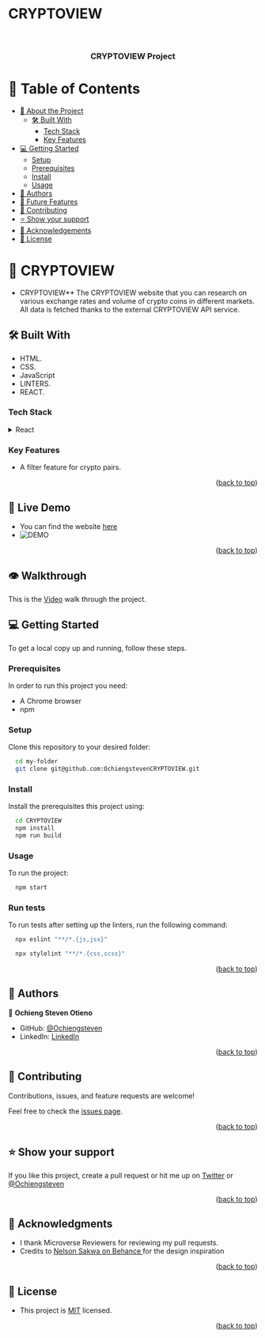 
# CRYPTOVIEW

<a name="readme-top"></a>

<div align="center">
  <br/>
  <h3><b> CRYPTOVIEW Project</b></h3>
</div>

<!-- TABLE OF CONTENTS -->

# 📗 Table of Contents

- [📖 About the Project](#about-project)
  - [🛠 Built With](#built-with)
    - [Tech Stack](#tech-stack)
    - [Key Features](#key-features)
  <!-- - [🚀 Live Demo](#live-demo) -->
- [💻 Getting Started](#getting-started)
  - [Setup](#setup)
  - [Prerequisites](#prerequisites)
  - [Install](#install)
  - [Usage](#usage)
  <!-- - [Run tests](#run-tests) -->
  <!-- - [Deployment](#triangular_flag_on_post-deployment) -->
- [👥 Authors](#authors)
- [🔭 Future Features](#future-features)
- [🤝 Contributing](#contributing)
- [⭐️ Show your support](#support)
- [🙏 Acknowledgements](#acknowledgements)
- [📝 License](#license)

<!-- PROJECT DESCRIPTION -->

# 📖 CRYPTOVIEW <a name="about-project"></a>

* CRYPTOVIEW**  The CRYPTOVIEW website that you can research on various exchange rates and volume of crypto coins in different markets. All data is fetched thanks to the external CRYPTOVIEW API service.

## 🛠 Built With <a name="built-with"></a>

- HTML.
- CSS.
- JavaScript
- LINTERS.
- REACT.

### Tech Stack <a name="tech-stack"></a>

<details>
  <summary>React</summary>
  <ul>
    <li><a href="https://developer.mozilla.org/en-US/docs/Web/HTML">HTML</a></li>
    <li><a href="https://developer.mozilla.org/en-US/docs/Web/CSS">CSS</a></li>
    <li><a href="https://www.javascript.com/">JavaScript</a></li>
  </ul>
</details>
<!-- Features -->

### Key Features <a name="key-features"></a>

- A filter feature for crypto pairs.

<!--![Screenshot](./assets/screenshot.jpg) -->
<p align="right">(<a href="#readme-top">back to top</a>)</p>

<!-- LIVE DEMO  -->

## 🚀 Live Demo <a name="live-demo"></a>

- You can find the website [here](https://ochiengsteven.github.io/metrics-app/)
- ![DEMO](https://github.com/Ochiengsteven/metrics-app/blob/dev/src/components/assets/images/demo.gif)

<p align="right">(<a href="#readme-top">back to top</a>)</p>

## 👁 Walkthrough

This is the [Video](https://www.loom.com/share/5c93582556234a94a153c825c5d91f78?sid=4b15cc68-3d06-4026-84e6-dca7cd792b68) walk through the project.

<!-- GETTING STARTED -->

## 💻 Getting Started <a name="getting-started"></a>

To get a local copy up and running, follow these steps.

### Prerequisites

In order to run this project you need:

- A Chrome browser
- npm

### Setup

Clone this repository to your desired folder:

```sh
  cd my-folder
  git clone git@github.com:OchiengstevenCRYPTOVIEW.git
```

### Install

Install the prerequisites this project using:

```sh
  cd CRYPTOVIEW
  npm install
  npm run build
```

### Usage

To run the project:

```sh
  npm start
```

### Run tests

To run tests after setting up the linters, run the following command:

```sh
  npx eslint "**/*.{js,jsx}"
```

```sh
  npx stylelint "**/*.{css,scss}"
```

<!--
Example command:

```sh
  bin/rails test test/models/article_test.rb
```
--->
<!--
### Deployment

You can deploy this project using:

- Run index.html on your preferred browser.

Example:

```sh

```
 -->

<p align="right">(<a href="#readme-top">back to top</a>)</p>

<!-- AUTHORS -->

## 👥 Authors <a name="authors"></a>

👤 **Ochieng Steven Otieno**

- GitHub: [@Ochiengsteven](https://github.com/Ochiengsteven)
- LinkedIn: [LinkedIn](https://www.linkedin.com/in/steven-ochieng-a43125179/)

<p align="right">(<a href="#readme-top">back to top</a>)</p>

<!-- FUTURE FEATURES

## 🔭 Future Features <a name="future-features"></a>

- [ ] **Adding the calculator functionality of perfoming arithmetic solutions**
- [ ] **modify the page styling**

<p align="right">(<a href="#readme-top">back to top</a>)</p>  -->

<!-- CONTRIBUTING -->

## 🤝 Contributing <a name="contributing"></a>

Contributions, issues, and feature requests are welcome!

Feel free to check the [issues page](https://github.com/Ochiengsteven/math-magicians/issues).

<p align="right">(<a href="#readme-top">back to top</a>)</p>

<!-- SUPPORT -->

## ⭐️ Show your support <a name="support"></a>

If you like this project, create a pull request or hit me up on [Twitter](https://twitter.com/) or [@Ochiengsteven](https://github.com/Ochiengsteven)

<p align="right">(<a href="#readme-top">back to top</a>)</p>

<!-- ACKNOWLEDGEMENTS -->

## 🙏 Acknowledgments <a name="acknowledgements"></a>

- I thank Microverse Reviewers for reviewing my pull requests.
- Credits to [ Nelson Sakwa on Behance ](https://www.behance.net/sakwadesignstudio) for the design inspiration

<p align="right">(<a href="#readme-top">back to top</a>)</p>

<!-- LICENSE -->

## 📝 License <a name="license"></a>

- This project is [MIT](https://github.com/Ochiengsteven/leader-board/blob/layout/LICENSE.md) licensed. </br>

<p align="right">(<a href="#readme-top">back to top</a>)</p>

